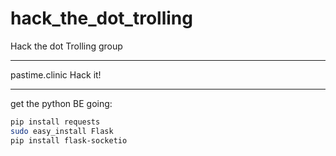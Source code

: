 # hack_the_dot_trolling
Hack the dot Trolling group 

***
pastime.clinic
Hack it!

***
get the python BE going:
```bash
pip install requests
sudo easy_install Flask
pip install flask-socketio
```
